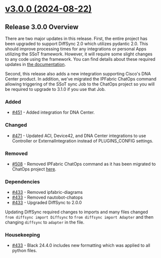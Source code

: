 # [v3.0.0 (2024-08-22)](https://github.com/nautobot/nautobot-app-ssot/releases/tag/v3.0.0)

## Release 3.0.0 Overview

There are two major updates in this release. First, the entire project has been upgraded to support DiffSync 2.0 which utilizes pydantic 2.0. This should improve processing times for any integrations or personal Apps utilizing the SSoT framework. However, it will require some slight changes to any code using the framework. You can find details about these required updates in [the documentation](https://docs.nautobot.com/projects/ssot/en/latest/dev/upgrade/).

Second, this release also adds a new integration supporting Cisco's DNA Center product. In addition, we've migrated the IPFabric ChatOps command allowing triggering of the SSoT sync Job to the ChatOps project so you will be required to upgrade to 3.1.0 if you use that Job.

### Added

- [#451](https://github.com/nautobot/nautobot-app-ssot/issues/451) - Added integration for DNA Center.

### Changed

- [#471](https://github.com/nautobot/nautobot-app-ssot/pull/471) - Updated ACI, Device42, and DNA Center integrations to use Controller or ExternalIntegration instead of PLUGINS_CONFIG settings.

### Removed

- [#508](https://github.com/nautobot/nautobot-app-ssot/issues/508) - Removed IPFabric ChatOps command as it has been migrated to ChatOps project [here](https://github.com/nautobot/nautobot-app-chatops/pull/318).

### Dependencies

- [#433](https://github.com/nautobot/nautobot-app-ssot/issues/433) - Removed ipfabric-diagrams
- [#433](https://github.com/nautobot/nautobot-app-ssot/issues/433) - Removed nautobot-chatops
- [#433](https://github.com/nautobot/nautobot-app-ssot/issues/433) - Upgraded DiffSync to 2.0.0

Updating DiffSync required changes to imports and many files changed `from diffsync import Diffsync` to `from diffsync import Adapter` and then changing `diffsync` to `adapter` in the file.

### Housekeeping

- [#433](https://github.com/nautobot/nautobot-app-ssot/issues/433) - Black 24.4.0 includes new formatting which was applied to all python files.
